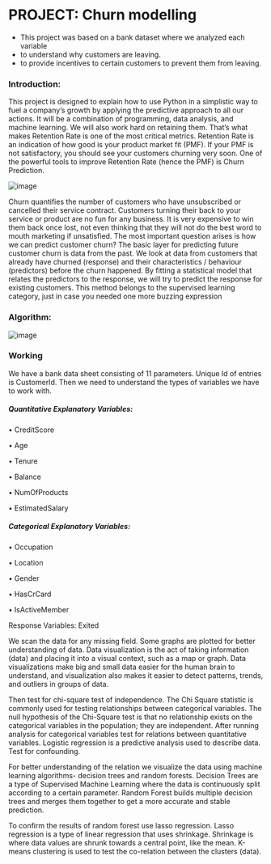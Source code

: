 # PROJECT: Churn modelling
- This project was based on a bank dataset where we analyzed each variable
- to understand why customers are leaving.
- to provide incentives to certain customers to prevent them from leaving.

### Introduction:
This project is designed to explain how to use Python in a simplistic way to fuel a company’s growth by applying the predictive approach to all our actions. It will be a combination of programming, data analysis, and machine learning. We will also work hard on retaining them. That’s what makes Retention Rate is one of the most critical metrics.
Retention Rate is an indication of how good is your product market fit (PMF). If your PMF is not satisfactory, you should see your customers churning very soon. One of the powerful tools to improve Retention Rate (hence the PMF) is Churn Prediction. 

![image](https://user-images.githubusercontent.com/70462853/126045727-be40d520-b3b1-4a17-b32a-43ec45f312ad.png)

Churn quantifies the number of customers who have unsubscribed or cancelled their service contract. Customers turning their back to your service or product are no fun for any business. It is very expensive to win them back once lost, not even thinking that they will not do the best word to mouth marketing if unsatisfied.
The most important question arises is how we can predict customer churn? The basic layer for predicting future customer churn is data from the past. We look at data from customers that already have churned (response) and their characteristics / behaviour (predictors) before the churn happened. By fitting a statistical model that relates the predictors to the response, we will try to predict the response for existing customers. This method belongs to the supervised learning category, just in case you needed one more buzzing expression


### Algorithm:

![image](https://user-images.githubusercontent.com/70462853/126045777-61aeb2a2-7bf0-4ebc-bae5-a47cb1a8b445.png)

### Working

We have a bank data sheet consisting of 11 parameters. Unique Id of entries is CustomerId. Then we need to understand the types of variables we have to work with. 

##### Quantitative Explanatory Variables:

•	CreditScore

•	Age

•	Tenure

•	Balance

•	NumOfProducts

•	EstimatedSalary


##### Categorical Explanatory Variables:

•	Occupation

•	Location

•	Gender

•	HasCrCard

•	IsActiveMember
 
Response Variables:  Exited

We scan the data for any missing field. Some graphs are plotted for better understanding of data. Data visualization is the act of taking information (data) and placing it into a visual context, such as a map or graph. Data visualizations make big and small data easier for the human brain to understand, and visualization also makes it easier to detect patterns, trends, and outliers in groups of data.

Then test for chi-square test of independence. The Chi Square statistic is commonly used for testing relationships between categorical variables. The null hypothesis of the Chi-Square test is that no relationship exists on the categorical variables in the population; they are independent.
After running analysis for categorical variables test for relations between quantitative variables. Logistic regression is a predictive analysis used to describe data. Test for confounding. 

For better understanding of the relation we visualize the data using machine learning algorithms- decision trees and random forests. Decision Trees are a type of Supervised Machine Learning where the data is continuously split according to a certain parameter. Random Forest builds multiple decision trees and merges them together to get a more accurate and stable prediction.

To confirm the results of random forest use lasso regression. Lasso regression is a type of linear regression that uses shrinkage. Shrinkage is where data values are shrunk towards a central point, like the mean.  K-means clustering is used to test the co-relation between the clusters (data). 



